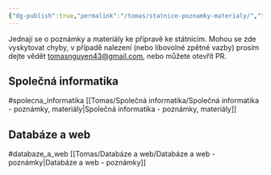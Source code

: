 ```yaml
---
{"dg-publish":true,"permalink":"/tomas/statnice-poznamky-materialy/","tags":["tomas","gardenEntry"]}
---
```


Jednají se o poznámky a materiály ke přípravě ke státnicím. Mohou se zde vyskytovat chyby, v případě nalezení (nebo libovolné zpětné vazby) prosím dejte vědět tomasnguyen43@gmail.com, nebo můžete otevřít PR.

## Společná informatika
#spolecna_informatika 
[[Tomas/Společná informatika/Společná informatika - poznámky, materiály\|Společná informatika - poznámky, materiály]]

## Databáze a web
#databaze_a_web 
[[Tomas/Databáze a web/Databáze a web - poznámky\|Databáze a web - poznámky]]
